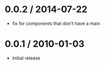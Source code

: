 
0.0.2 / 2014-07-22
==================

 * fix for components that don't have a main

0.0.1 / 2010-01-03
==================

  * Initial release
